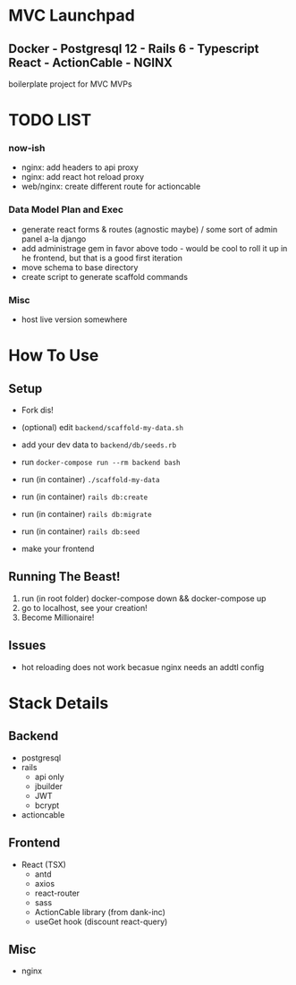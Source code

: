 # MVC Launchpad

## Docker - Postgresql 12 - Rails 6 - Typescript React - ActionCable - NGINX

boilerplate project for MVC MVPs

# TODO LIST

### now-ish

- nginx: add headers to api proxy
- nginx: add react hot reload proxy
- web/nginx: create different route for actioncable

### Data Model Plan and Exec

- generate react forms & routes (agnostic maybe) / some sort of admin panel a-la django
- add administrage gem in favor above todo - would be cool to roll it up in he frontend, but that is a good first iteration
- move schema to base directory
- create script to generate scaffold commands

### Misc

- host live version somewhere

# How To Use

## Setup

- Fork dis!
- (optional) edit `backend/scaffold-my-data.sh`
- add your dev data to `backend/db/seeds.rb`

- run `docker-compose run --rm backend bash`
- run (in container) `./scaffold-my-data`
- run (in container) `rails db:create`
- run (in container) `rails db:migrate`
- run (in container) `rails db:seed`

- make your frontend

## Running The Beast!

1. run (in root folder) docker-compose down && docker-compose up
2. go to localhost, see your creation!
3. Become Millionaire!

## Issues

- hot reloading does not work becasue nginx needs an addtl config

# Stack Details

## Backend

- postgresql
- rails
  - api only
  - jbuilder
  - JWT
  - bcrypt
- actioncable

## Frontend

- React (TSX)
  - antd
  - axios
  - react-router
  - sass
  - ActionCable library (from dank-inc)
  - useGet hook (discount react-query)

## Misc

- nginx
